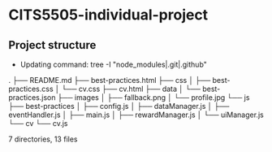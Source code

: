 # CITS5505-individual-project

## Project structure
- Updating command: tree -I "node_modules|.git|.github"

<!-- START_DIR_STRUCTURE -->
.
├── README.md
├── best-practices.html
├── css
│   ├── best-practices.css
│   └── cv.css
├── cv.html
├── data
│   └── best-practices.json
├── images
│   ├── fallback.png
│   └── profile.jpg
└── js
    ├── best-practices
    │   ├── config.js
    │   ├── dataManager.js
    │   ├── eventHandler.js
    │   ├── main.js
    │   ├── rewardManager.js
    │   └── uiManager.js
    └── cv
        └── cv.js

7 directories, 13 files
<!-- END_DIR_STRUCTURE -->